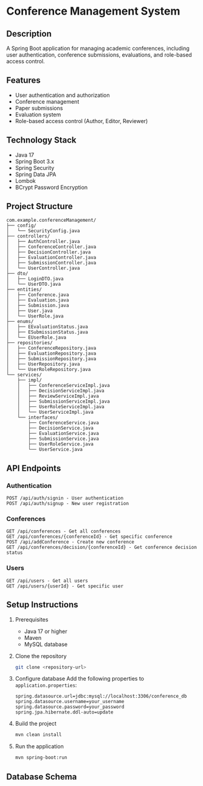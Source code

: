 # Conference Management System

## Description
A Spring Boot application for managing academic conferences, including user authentication, conference submissions, evaluations, and role-based access control.

## Features
- User authentication and authorization
- Conference management
- Paper submissions
- Evaluation system
- Role-based access control (Author, Editor, Reviewer)

## Technology Stack
- Java 17
- Spring Boot 3.x
- Spring Security
- Spring Data JPA
- Lombok
- BCrypt Password Encryption

## Project Structure
```
com.example.conferenceManagement/
├── config/
│   └── SecurityConfig.java
├── controllers/
│   ├── AuthController.java
│   ├── ConferenceController.java
│   ├── DecisionController.java
│   ├── EvaluationController.java
│   ├── SubmissionController.java
│   └── UserController.java
├── dto/
│   ├── LoginDTO.java
│   └── UserDTO.java
├── entities/
│   ├── Conference.java
│   ├── Evaluation.java
│   ├── Submission.java
│   ├── User.java
│   └── UserRole.java
├── enums/
│   ├── EEvaluationStatus.java
│   ├── ESubmissionStatus.java
│   └── EUserRole.java
├── repositories/
│   ├── ConferenceRepository.java
│   ├── EvaluationRepository.java
│   ├── SubmissionRepository.java
│   ├── UserRepository.java
│   └── UserRoleRepository.java
└── services/
    ├── impl/
    │   ├── ConferenceServiceImpl.java
    │   ├── DecisionServiceImpl.java
    │   ├── ReviewServiceImpl.java
    │   ├── SubmissionServiceImpl.java
    │   ├── UserRoleServiceImpl.java
    │   └── UserServiceImpl.java
    └── interfaces/
        ├── ConferenceService.java
        ├── DecisionService.java
        ├── EvaluationService.java
        ├── SubmissionService.java
        ├── UserRoleService.java
        └── UserService.java
```

## API Endpoints

### Authentication
```
POST /api/auth/signin - User authentication
POST /api/auth/signup - New user registration
```

### Conferences
```
GET /api/conferences - Get all conferences
GET /api/conferences/{conferenceId} - Get specific conference
POST /api/addConference - Create new conference
GET /api/conferences/decision/{conferenceId} - Get conference decision status
```

### Users
```
GET /api/users - Get all users
GET /api/users/{userId} - Get specific user
```

## Setup Instructions

1. Prerequisites
    - Java 17 or higher
    - Maven
    - MySQL database

2. Clone the repository
   ```bash
   git clone <repository-url>
   ```

3. Configure database
   Add the following properties to `application.properties`:
   ```properties
   spring.datasource.url=jdbc:mysql://localhost:3306/conference_db
   spring.datasource.username=your_username
   spring.datasource.password=your_password
   spring.jpa.hibernate.ddl-auto=update
   ```

4. Build the project
   ```bash
   mvn clean install
   ```

5. Run the application
   ```bash
   mvn spring-boot:run
   ```

## Database Schema
